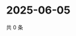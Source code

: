 # 2025-06-05

共 0 条

<!-- BEGIN ZHIHUVIDEO -->
<!-- 最后更新时间 Thu Jun 05 2025 22:12:07 GMT+0800 (China Standard Time) -->

<!-- END ZHIHUVIDEO -->
